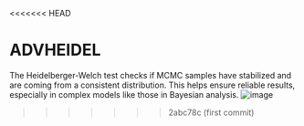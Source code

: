 <<<<<<< HEAD
# ADVHEIDEL

The Heidelberger-Welch test checks if MCMC samples have stabilized and are coming from a consistent distribution.  This helps ensure reliable results, especially in complex models like those in Bayesian analysis.
![image](https://github.com/user-attachments/assets/516cd5bf-911d-4843-975e-e63ac2877a7c)

>>>>>>> 2abc78c (first commit)
